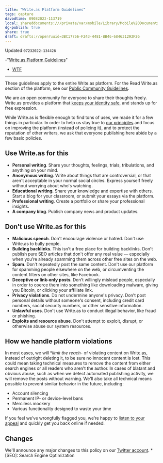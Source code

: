 ```yaml
---
title: "Write.as Platform Guidelines"
tags: capture
davodtime: 09082022-113719
local: shareddocuments:///private/var/mobile/Library/Mobile%20Documents/iCloud~md~obsidian/Documents/OBSHIDDIAN/drafts/3BC17756-F243-4481-BB46-684631293F26.md
dg-publish: true
share: true
draft: drafts://open?uuid=3BC17756-F243-4481-BB46-684631293F26
---
```

Updated `07232022-134426`

-"[Write.as Platform Guidelines](https://write.as/guidelines)"
- [WTF](https://davidblue.wtf/drafts/3BC17756-F243-4481-BB46-684631293F26.html)

---

These guidelines apply to the entire Write.as platform. For the Read Write.as section of the platform, see our [Public Community Guidelines](https://read.write.as/community).

We are an open community for everyone to share their thoughts freely. Write.as provides a platform that [keeps your identity safe](https://write.as/privacy), and stands up for free expression.

While Write.as is flexible enough to find tons of uses, we made it for a few things in particular. In order to help us stay true to [our principles](/principles) and focus on improving the platform (instead of policing it), and to protect the reputation of other writers, we ask that everyone publishing here abide by a few basic policies.

## Use Write.as for this
  - **Personal writing**. Share your thoughts, feelings, trials, tribulations, and anything on your mind.
  - **Anonymous writing**. Write about things that are controversial, or that aren't acceptable in your normal social circles. Express yourself freely without worrying about who's watching.
  - **Educational writing**. Share your knowledge and expertise with others. Start a blog for your classroom, or submit your essays via the platform.
  - **Professional writing**. Create a portfolio or share your professional insights.
  - **A company blog**. Publish company news and product updates.

## Don't use Write.as for this
  - **Malicious speech**. Don't encourage violence or hatred. Don't use Write.as to bully people.
  - **Building backlinks**. This isn't a free place for building backlinks. Don't publish pure SEO articles that don't offer any real value — especially when you're already spamming them across other free sites on the web.
  - **Spam**. Don't repeatedly post the same content. Don't use our platform for spamming people elsewhere on the web, or circumventing the content filters on other sites, like Facebook.
  - **Deceptive or link-only posts**. Don't willingly mislead people, especially in order to coerce them into something like downloading malware, giving you Bitcoin, or clicking your affiliate link.
  - **Privacy violations**. Do not undermine anyone's privacy. Don't post personal details without someone's consent, including credit card numbers, social security numbers, or other sensitive information.
  - **Unlawful uses**. Don't use Write.as to conduct illegal behavior, like fraud or phishing.
  - **Exploits and resource abuse**. Don't attempt to exploit, disrupt, or otherwise abuse our system resources.

## How we handle platform violations

In most cases, we will **limit the reach*- of violating content on Write.as, instead of outright deleting it, to be sure no innocent content is lost. This could mean taking technical measures to remove the content from either search engines or all readers who aren't the author.
In cases of blatant and obvious abuse, such as when we detect automated publishing activity, we will remove the posts without warning. We'll also take all technical means possible to prevent similar behavior in the future, including:
  - Account silencing
  - Permanent IP- or device-level bans
  - Merciless mockery
  - Various functionality designed to waste your time

If you feel we've wrongfully flagged you, we're happy to [listen to your appeal](https://write.as/contact) and quickly get you back online if needed.

## Changes
We'll announce any major changes to this policy on our [Twitter account](https://twitter.com/writeas**).
  *[SEO]: Search Engine Optimization